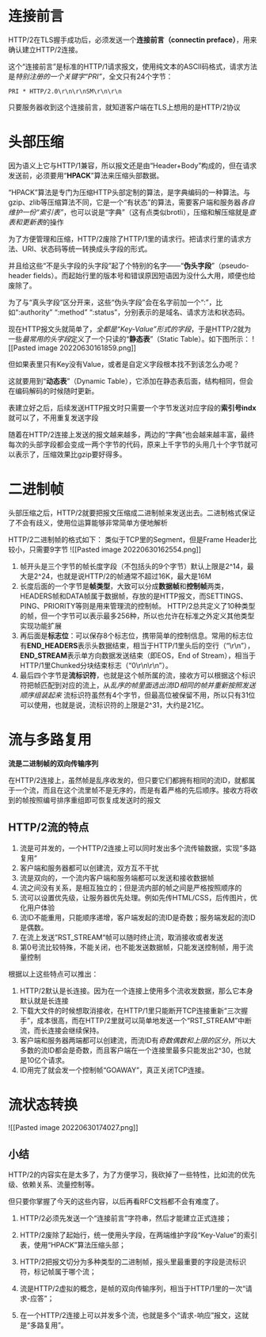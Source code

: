 # 连接前言
HTTP/2在TLS握手成功后，必须发送一个**连接前言（connectin preface）**，用来确认建立HTTP/2连接。

这个“连接前言”是标准的HTTP/1请求报文，使用纯文本的ASCII码格式，请求方法是*特别注册的一个关键字“PRI”*，全文只有24个字节：
```
PRI * HTTP/2.0\r\n\r\nSM\r\n\r\n
```

只要服务器收到这个连接前言，就知道客户端在TLS上想用的是HTTP/2协议

# 头部压缩
因为语义上它与HTTP/1兼容，所以报文还是由“Header+Body”构成的，但在请求发送前，必须要用“**HPACK**”算法来压缩头部数据。

“HPACK”算法是专门为压缩HTTP头部定制的算法，是字典编码的一种算法。与gzip、zlib等压缩算法不同，它是一个“有状态”的算法，需要客户端和服务器*各自维护一份“索引表”*，也可以说是“字典”（这有点类似brotli），压缩和解压缩就是*查表和更新表*的操作

为了方便管理和压缩，HTTP/2废除了HTTP/1里的请求行。把请求行里的请求方法、URI、状态码等统一转换成头字段的形式。

并且给这些“不是头字段的头字段”起了个特别的名字——“**伪头字段**”（pseudo-header fields）。而起始行里的版本号和错误原因短语因为没什么大用，顺便也给废除了。

为了与“真头字段”区分开来，这些“伪头字段”会在名字前加一个“:”，比如“:authority” “:method” “:status”，分别表示的是域名、请求方法和状态码。

现在HTTP报文头就简单了，*全都是“Key-Value”形式的字段*，于是HTTP/2就为一些*最常用的头字段*定义了一个只读的“**静态表**”（Static Table）。如下图所示：
![[Pasted image 20220630161859.png]]

但如果表里只有Key没有Value，或者是自定义字段根本找不到该怎么办呢？

这就要用到“**动态表**”（Dynamic Table），它添加在静态表后面，结构相同，但会在编码解码的时候随时更新。

表建立好之后，后续发送HTTP报文时只需要一个字节发送对应字段的**索引号indx**就可以了，不用重复发送字段

随着在HTTP/2连接上发送的报文越来越多，两边的“字典”也会越来越丰富，最终每次的头部字段都会变成一两个字节的代码，原来上千字节的头用几十个字节就可以表示了，压缩效果比gzip要好得多。

# 二进制帧
头部压缩之后，HTTP/2就要把报文压缩成二进制帧来发送出去。二进制格式保证了不会有歧义，使用位运算能够非常简单方便地解析

HTTP/2二进制帧的格式如下：
类似于TCP里的Segment，但是Frame Header比较小，只需要9字节
![[Pasted image 20220630162554.png]]
1. 帧开头是三个字节的帧长度字段（不包括头的9个字节）默认上限是2^14，最大是2^24，也就是说HTTP/2的帧通常不超过16K，最大是16M
2. 长度后面的一个字节是**帧类型**，大致可以分成**数据帧**和**控制帧**两类，HEADERS帧和DATA帧属于数据帧，存放的是HTTP报文，而SETTINGS、PING、PRIORITY等则是用来管理流的控制帧。
	HTTP/2总共定义了10种类型的帧，但一个字节可以表示最多256种，所以也允许在标准之外定义其他类型实现功能扩展
3. 再后面是**标志位**：可以保存8个标志位，携带简单的控制信息。常用的标志位有**END_HEADERS**表示头数据结束，相当于HTTP/1里头后的空行（“\r\n”），**END_STREAM**表示单方向数据发送结束（即EOS，End of Stream），相当于HTTP/1里Chunked分块结束标志（“0\r\n\r\n”）。
4. 最后四个字节是**流标识符**，也就是这个帧所属的流，接收方可以根据这个标识符把帧匹配到对应的流上，从*乱序的帧里面选出流ID相同的帧并重新按照发送顺序组装起来*
	流标识符虽然有4个字节，但最高位被保留不用，所以只有31位可以使用，也就是说，流标识符的上限是2^31，大约是21亿。

# 流与多路复用
**流是二进制帧的双向传输序列**

在HTTP/2连接上，虽然帧是乱序收发的，但只要它们都拥有相同的流ID，就都属于一个流，而且在这个流里帧不是无序的，而是有着严格的先后顺序。接收方将收到的帧按照编号排序重组即可恢复成发送时的报文

## HTTP/2流的特点
1. 流是可并发的，一个HTTP/2连接上可以同时发出多个流传输数据，实现”多路复用“
2. 客户端和服务器都可以创建流，双方互不干扰
3. 流是双向的，一个流内客户端和服务端都可以发送和接收数据帧
4. 流之间没有关系，是相互独立的；但是流内部的帧之间是严格按照顺序的
5. 流可以设置优先级，让服务器优先处理。例如先传HTML/CSS，后传图片，优化用户体验
6. 流ID不能重用，只能顺序递增，客户端发起的流ID是奇数；服务端发起的流ID是偶数。
7. 在流上发送”RST_STREAM“帧可以随时终止流，取消接收或者发送
8. 第0号流比较特殊，不能关闭，也不能发送数据帧，只能发送控制帧，用于流量控制

根据以上这些特点可以推出：
1. HTTP/2默认是长连接。因为在一个连接上使用多个流收发数据，那么它本身默认就是长连接
2. 下载大文件的时候想取消接收，在HTTP/1里只能断开TCP连接重新“三次握手”，成本很高，而在HTTP/2里就可以简单地发送一个“RST_STREAM”中断流，而长连接会继续保持。
3. 客户端和服务器两端都可以创建流，而流ID有*奇数偶数和上限的区分*，所以大多数的流ID都会是奇数，而且客户端在一个连接里最多只能发出2^30，也就是10亿个请求。
4. ID用完了就会发一个控制帧“GOAWAY”，真正关闭TCP连接。

# 流状态转换
![[Pasted image 20220630174027.png]]


## 小结

HTTP/2的内容实在是太多了，为了方便学习，我砍掉了一些特性，比如流的优先级、依赖关系、流量控制等。

但只要你掌握了今天的这些内容，以后再看RFC文档都不会有难度了。

1.  HTTP/2必须先发送一个“连接前言”字符串，然后才能建立正式连接；
    
2.  HTTP/2废除了起始行，统一使用头字段，在两端维护字段“Key-Value”的索引表，使用“HPACK”算法压缩头部；
    
3.  HTTP/2把报文切分为多种类型的二进制帧，报头里最重要的字段是流标识符，标记帧属于哪个流；
    
4.  流是HTTP/2虚拟的概念，是帧的双向传输序列，相当于HTTP/1里的一次“请求-应答”；
    
5.  在一个HTTP/2连接上可以并发多个流，也就是多个“请求-响应”报文，这就是“多路复用”。